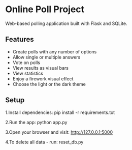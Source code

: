 # Online Poll Project

Web-based polling application built with Flask and SQLite.

## Features

- Create polls with any number of options
- Allow single or multiple answers
- Vote on polls
- View results as visual bars
- View statistics
- Enjoy a firework visual effect
- Choose the light or the dark theme

## Setup

1.Install dependencies:
pip install -r requirements.txt
 
2.Run the app:
python app.py

3.Open your browser and visit: 
http://127.0.0.1:5000

4.To delete all data - run:
reset_db.py